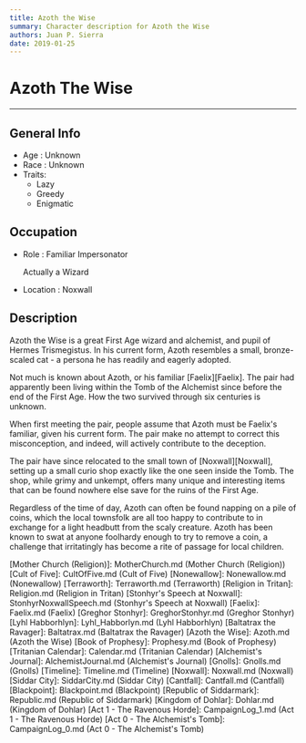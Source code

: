 ```yaml
---
title: Azoth the Wise
summary: Character description for Azoth the Wise
authors: Juan P. Sierra
date: 2019-01-25
---
```


# Azoth The Wise

-----


## General Info

- Age : Unknown
- Race : Unknown
- Traits:
    - Lazy
    - Greedy
    - Enigmatic

## Occupation

- Role : Familiar Impersonator

    Actually a Wizard
    
- Location : Noxwall

## Description

Azoth the Wise is a great First Age wizard and alchemist, and pupil of Hermes Trismegistus. In his current form, Azoth resembles a small, bronze-scaled cat - a persona he has readily and eagerly adopted.

Not much is known about Azoth, or his familiar [Faelix][Faelix]. The pair had apparently been living within the Tomb of the Alchemist since before the end of the First Age. How the two survived through six centuries is unknown.

When first meeting the pair, people assume that Azoth must be Faelix's familiar, given his current form. The pair make no attempt to correct this misconception, and indeed, will actively contribute to the deception.

The pair have since relocated to the small town of [Noxwall][Noxwall], setting up a small curio shop exactly like the one seen inside the Tomb. The shop, while grimy and unkempt, offers many unique and interesting items that can be found nowhere else save for the ruins of the First Age.

Regardless of the time of day, Azoth can often be found napping on a pile of coins, which the local townsfolk are all too happy to contribute to in exchange for a light headbutt from the scaly creature. Azoth has been known to swat at anyone foolhardy enough to try to remove a coin, a challenge that irritatingly has become a rite of passage for local children.




[Republic Expeditionary Forces]: REF.md (Republic Expeditionary Forces)
[Gahrdynyr Trade House]: GahrdynyrTradeHouse.md (Gahrdynyr Trade House)
[Mother Church (Religion)]: MotherChurch.md (Mother Church (Religion))
[Cult of Five]: CultOfFive.md (Cult of Five)
[Nonewallow]: Nonewallow.md (Nonewallow)
[Terraworth]: Terraworth.md (Terraworth)
[Religion in Tritan]: Religion.md (Religion in Tritan)
[Stonhyr's Speech at Noxwall]: StonhyrNoxwallSpeech.md (Stonhyr's Speech at Noxwall)
[Faelix]: Faelix.md (Faelix)
[Greghor Stonhyr]: GreghorStonhyr.md (Greghor Stonhyr)
[Lyhl Habborhlyn]: Lyhl_Habborlyn.md (Lyhl Habborhlyn)
[Baltatrax the Ravager]: Baltatrax.md (Baltatrax the Ravager)
[Azoth the Wise]: Azoth.md (Azoth the Wise)
[Book of Prophesy]: Prophesy.md (Book of Prophesy)
[Tritanian Calendar]: Calendar.md (Tritanian Calendar)
[Alchemist's Journal]: AlchemistJournal.md (Alchemist's Journal)
[Gnolls]: Gnolls.md (Gnolls)
[Timeline]: Timeline.md (Timeline)
[Noxwall]: Noxwall.md (Noxwall)
[Siddar City]: SiddarCity.md (Siddar City)
[Cantfall]: Cantfall.md (Cantfall)
[Blackpoint]: Blackpoint.md (Blackpoint)
[Republic of Siddarmark]: Republic.md (Republic of Siddarmark)
[Kingdom of Dohlar]: Dohlar.md (Kingdom of Dohlar)
[Act 1 - The Ravenous Horde]: CampaignLog_1.md (Act 1 - The Ravenous Horde)
[Act 0 - The Alchemist's Tomb]: CampaignLog_0.md (Act 0 - The Alchemist's Tomb)